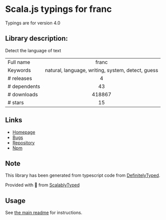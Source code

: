 
# Scala.js typings for franc

Typings are for version 4.0

## Library description:
Detect the language of text

|                    |                 |
| ------------------ | :-------------: |
| Full name          | franc |
| Keywords           | natural, language, writing, system, detect, guess |
| # releases         | 4 |
| # dependents       | 43 |
| # downloads        | 418867 |
| # stars            | 15 |

## Links
- [Homepage](https://github.com/wooorm/franc#readme)
- [Bugs](https://github.com/wooorm/franc/issues)
- [Repository](https://github.com/wooorm/franc)
- [Npm](https://www.npmjs.com/package/franc)
    


## Note
This library has been generated from typescript code from [DefinitelyTyped](https://definitelytyped.org).

Provided with :purple_heart: from [ScalablyTyped](https://github.com/oyvindberg/ScalablyTyped)

## Usage
See [the main readme](../../readme.md) for instructions.


